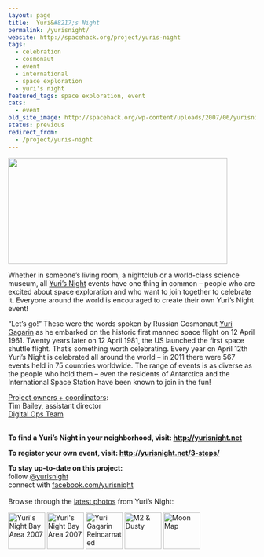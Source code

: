 ```yaml
---
layout: page
title:  Yuri&#8217;s Night
permalink: /yurisnight/
website: http://spacehack.org/project/yuris-night
tags:
  - celebration
  - cosmonaut
  - event
  - international
  - space exploration
  - yuri's night
featured_tags: space exploration, event
cats:
  - event
old_site_image: http://spacehack.org/wp-content/uploads/2007/06/yurisnight.jpg
status: previous
redirect_from:
  - /project/yuris-night
---
```


<div class = "scrape-from-old-wordpress">

<p><img class="alignnone size-full wp-image-1116" src="/wp-content/uploads/2007/06/yurisnight.jpg" alt="" width="446" height="216" srcset="http://spacehack.org/wp-content/uploads/2007/06/yurisnight.jpg 446w, http://spacehack.org/wp-content/uploads/2007/06/yurisnight-309x150.jpg 309w, http://spacehack.org/wp-content/uploads/2007/06/yurisnight-310x150.jpg 310w" sizes="(max-width: 446px) 100vw, 446px" /></p>
<p>Whether in someone&#8217;s living room, a nightclub or a world-class science museum, all <a href="http://yurisnight.net/">Yuri&#8217;s Night</a> events have one thing in common &#8211; people who are excited about space exploration and who want to join together to celebrate it. Everyone around the world is encouraged to create their own Yuri&#8217;s Night event!</p>
<p>&#8220;Let&#8217;s go!&#8221; These were the words spoken by Russian Cosmonaut <a href="http://en.wikipedia.org/wiki/Yuri_Gagarin">Yuri Gagarin</a> as he embarked on the historic first manned space flight on 12 April 1961. Twenty years later on 12 April 1981, the US launched the first space shuttle flight. That&#8217;s something worth celebrating. Every year on April 12th Yuri&#8217;s Night is celebrated all around the world &#8211; in 2011 there were 567 events held in 75 countries worldwide. The range of events is as diverse as the people who hold them &#8211; even the residents of Antarctica and the International Space Station have been known to join in the fun!</p>
<p><span style="text-decoration: underline;">Project owners + coordinators</span>:<br />
Tim Bailey, assistant director<br />
<a href="mailto:digiteam@yurisnight.net">Digital Ops Team</a></p>
<p><!--supplement--><br />
<strong>To find a Yuri&#8217;s Night in your neighborhood, visit: <a href="http://yurisnight.net/">http://yurisnight.net</a><br />
</strong></p>
<p><strong>To register your own event, visit: <a href="https://yurisnight.net/3-steps/">http://yurisnight.net/3-steps/</a></strong></p>
<p><strong>To stay up-to-date on this project:<br />
</strong>  follow <a href="http://twitter.com/yurisnight">@yurisnight</a><br />
  connect with <a href="http://www.facebook.com/yurisnight">facebook.com/yurisnight</a><br />
<!--supplement--><br />
Browse through the <a href="http://www.flickr.com/groups/yurisnight/">latest photos</a> from Yuri&#8217;s Night:</p>
<p><a title="Yuri's Night Bay Area 2007 by Laughing Squid, on Flickr" href="http://www.flickr.com/photos/laughingsquid/459021928/"><img src="http://farm1.staticflickr.com/194/459021928_2de3e35e44_s.jpg" alt="Yuri's Night Bay Area 2007" width="75" height="75" /></a>   <a title="Yuri's Night Bay Area 2007 by Laughing Squid, on Flickr" href="http://www.flickr.com/photos/laughingsquid/459018927/"><img src="http://farm1.staticflickr.com/223/459018927_d50b775a98_s.jpg" alt="Yuri's Night Bay Area 2007" width="75" height="75" /></a>   <a title="Yuri Gagarin Reincarnated by Laughing Squid, on Flickr" href="http://www.flickr.com/photos/laughingsquid/2409015596/"><img src="http://farm3.staticflickr.com/2344/2409015596_202316f643_s.jpg" alt="Yuri Gagarin Reincarnated" width="75" height="75" /></a>   <a title="M2 &amp; Dusty by Laughing Squid, on Flickr" href="http://www.flickr.com/photos/laughingsquid/2411892474/"><img src="http://farm4.staticflickr.com/3217/2411892474_c681f0f222_s.jpg" alt="M2 &amp; Dusty" width="75" height="75" /></a>   <a title="Moon Map by Dyche, on Flickr" href="http://www.flickr.com/photos/64611305@N00/2412297967/"><img src="http://farm3.staticflickr.com/2113/2412297967_1718896cc8_s.jpg" alt="Moon Map" width="75" height="75" /></a></p>


</div>